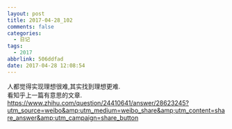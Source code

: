 ```yaml
---
layout: post
title: 2017-04-28_102
comments: false
categories:
  - 日记
tags:
  - 2017
abbrlink: 506ddfad
date: 2017-04-28 12:08:54
---
```


  人都觉得实现理想很难,其实找到理想更难.  
  看知乎上一篇有意思的文章.
  https://www.zhihu.com/question/24410641/answer/28623245?utm_source=weibo&amp;utm_medium=weibo_share&amp;utm_content=share_answer&amp;utm_campaign=share_button
